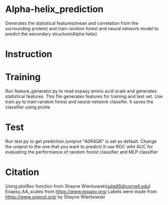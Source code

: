# Alpha-helix_prediction
Generates the statistical features(mean and correlation from the surrounding protein) and train random forest and neural network model
to predict the secondary structure(Alpha helix)

# Instruction
# Training
Run feature_generator.py to read expasy amino acid scale and generates statistical features. This file generates
features for training and test set. Use train.py to train random forest and neural network classifer. It saves the classifier using pickle

# Test
Run test.py to get prediction.(uniprot "A0R4Q6" is set as default. Change the uniprot to the one that you want to predict)
It use ROC wiht AUC for evaluating the performance of random forest classifier and MLP classifier

# Citation
Using plotRoc function from Shayne Wierbowski(sdw95@cornell.edu)
Exapsy_AA_scales from https://www.expasy.org/
Labels were made from https://www.uniprot.org/ by Shayne Wierbowski
